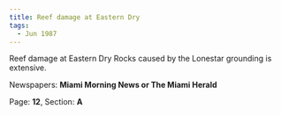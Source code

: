 ```yaml
---  
title: Reef damage at Eastern Dry  
tags:  
  - Jun 1987  
---  
```

  
Reef damage at Eastern Dry Rocks caused by the Lonestar grounding is extensive.  
  
Newspapers: **Miami Morning News or The Miami Herald**  
  
Page: **12**, Section: **A** 
